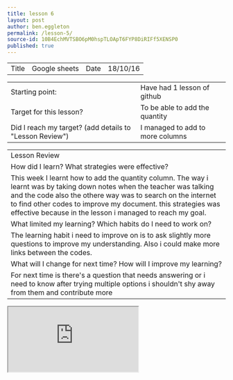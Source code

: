 ```yaml
---
title: lesson 6
layout: post
author: ben.eggleton
permalink: /lesson-5/
source-id: 10B4EchMVTSBO6pM0hspTLOApT6FYP8DiRIFf5XENSP0
published: true
---
```

<table>
  <tr>
    <td>Title</td>
    <td>Google sheets</td>
    <td>Date</td>
    <td>18/10/16</td>
  </tr>
</table>


<table>
  <tr>
    <td>Starting point:</td>
    <td>Have had 1 lesson of github</td>
  </tr>
  <tr>
    <td>Target for this lesson?</td>
    <td>To be able to add the quantity</td>
  </tr>
  <tr>
    <td>Did I reach my target? 
(add details to "Lesson Review")</td>
    <td> I managed to add to more columns</td>
  </tr>
</table>


<table>
  <tr>
    <td>Lesson Review</td>
  </tr>
  <tr>
    <td>How did I learn? What strategies were effective? </td>
  </tr>
  <tr>
    <td>This week I learnt how to add the quantity column. The way i learnt was by taking down notes when the teacher was talking and the code also the othere way was to search on the internet to find other codes to improve my document. this strategies was effective because in the lesson i managed to reach my goal.  </td>
  </tr>
  <tr>
    <td>What limited my learning? Which habits do I need to work on? </td>
  </tr>
  <tr>
    <td>The learning habit i need to improve on is to ask slightly more questions to improve my understanding. Also i could make more links between the codes. </td>
  </tr>
  <tr>
    <td>What will I change for next time? How will I improve my learning?</td>
  </tr>
  <tr>
    <td>For next time is there's a question that needs answering or i need to know after trying multiple options i shouldn't shy away from them and contribute more</td>
  </tr>
</table>

<iframe src="https://docs.google.com/spreadsheets/d/16Pfh2VT2eMTDD7LPsHPCNTC7DQ45ACGHKYXXzbcbITU/pubhtml?widget=true&amp;headers=false"></iframe>
